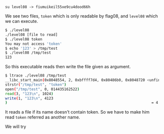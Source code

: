 `su level08 -> fiumuikeil55xe9cu4dood66h`

We see two files, `token` which is only readable by flag08, and `level08` which we can execute.

```bash
$ ./level08
./level08 [file to read]
$ ./level08 token
You may not access 'token'
$ echo '123' > /tmp/test
$ ./level08 /tmp/test
123
```

So this executable reads then write the file given as argument.

```bash
$ ltrace ./level08 /tmp/test
__libc_start_main(0x8048554, 2, 0xbffff7d4, 0x80486b0, 0x8048720 <unfinished ...>
strstr("/tmp/test", "token")                                                          = NULL
open("/tmp/test", 0, 014435162522)                                                    = 3
read(3, "123\n", 1024)                                                                = 4
write(1, "123\n", 4123
)                                                                  = 4
```

It reads a file if its name doesn't contain token. So we have to make him read `token` referred as another name.

We will try